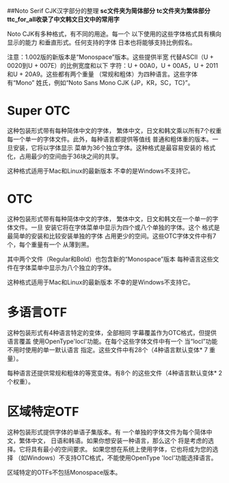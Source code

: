 
##Noto Serif CJK汉字部分的整理
**sc文件夹为简体部分**
**tc文件夹为繁体部分**
**ttc_for_all收录了中文韩文日文中的常用字**

Noto CJK有多种格式，有不同的用途。每一个
以下使用的这些字体格式具有横向显示的能力
和垂直形式。任何支持的字体
日本也将能够支持比例假名。

注意：1.002版的新版本是“Monospace”版本。这些提供半宽
代替ASCII（U + 0020到U + 007E）的比例宽度和以下
字符：U + 00A0，U + 00A5，U + 2011和U + 20A9。这些都有两个重量
（常规和粗体）为四种语言。这些字体有“Mono”
姓氏，例如“Noto Sans Mono CJK {JP，KR，SC，TC}”。


Super OTC
=========
这种包装形式带有每种简体中文的字体，
繁体中文，日文和韩文乘以所有7个权重
每一个单一的字体文件。此外，每种语言都提供等值线
普通和粗体重的版本。一旦安装，它将以字体显示
菜单为36个独立字体。这种格式是最容易安装的
格式化，占用最少的空间由于36块之间的共享。

这种格式适用于Mac和Linux的最新版本
不幸的是Windows不支持它。

OTC
===
这种包装形式带有每种简体中文的字体，
繁体中文，日文和韩文在一个单一的字体文件。一旦
安装它将在字体菜单中显示为四个或八个单独的字体。这个
格式是最简单的安装和比较安装单独的字体
占用更少的空间。这些OTC字体文件中有7个，每个重量有一个
从薄到黑。

其中两个文件（Regular和Bold）也包含新的“Monospace”版本
每种语言这些文件在字体菜单中显示为八个独立的字体。

这种格式适用于Mac和Linux的最新版本
不幸的是Windows不支持它。

多语言OTF
================
这种包装形式有4种语言特定的变体，全部相同
字幕覆盖作为OTC格式，但提供语言覆盖
使用OpenType'locl'功能。在每个这些字体文件中有一个
当“locl”功能不用时使用的单一默认语言
指定。这些文件中有28个（4种语言默认变体* 7
重量）。

每种语言还提供常规和粗体的等宽变体。有8个
的这些文件（4种语言默认变体* 2个权重）。

区域特定OTF
===================
这种包装形式提供字体的单语子集版本。有
一个单独的字体文件为每个简体中文，繁体中文，
日语和韩语。如果你想安装一种语言，那么这个
将是考虑的选择。它将具有最小的空间要求。
如果您想在系统上使用字体，它也将成为您的选择
（如Windows）不支持OTC格式，不能使用OpenType
'locl'功能选择语言。

区域特定的OTFs不包括Monospace版本。
